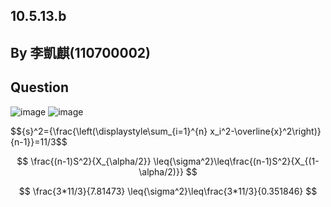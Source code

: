 ## 10.5.13.b
## By 李凱麒(110700002)

## Question
![image](https://github.com/HWTeng-Course/202402-Statistics/assets/162072191/1792a458-ac8b-4a70-bde8-708446066f95)
![image](https://github.com/HWTeng-Course/202402-Statistics/assets/162072191/53fc5884-355e-414b-a87a-9ca45f49a752)


 $${s}^2=\{\frac{\left(\displaystyle\sum_{i=1}^{n} x_i^2-\overline{x}^2\right)}{n-1}}=11/3$$

 $$ \frac{(n-1)S^2}{X_{\alpha/2}} \leq{\sigma^2}\leq\frac{(n-1)S^2}{X_{(1-\alpha/2)}} $$
 
 $$ \frac{3*11/3}{7.81473} \leq{\sigma^2}\leq\frac{3*11/3}{0.351846} $$
